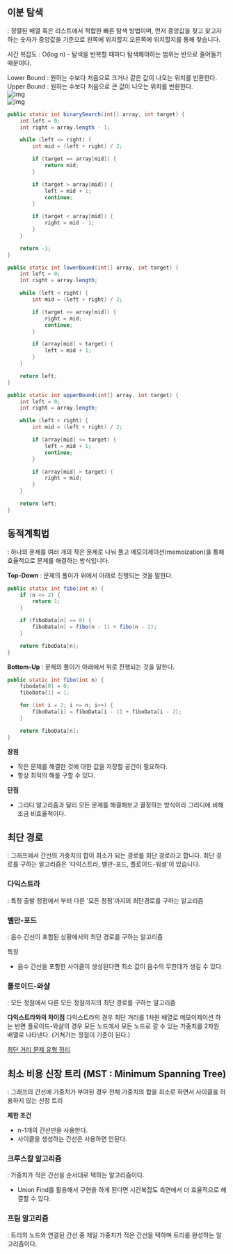## 이분 탐색

: 정렬된 배열 혹은 리스트에서 적합한 빠른 탐색 방법이며, 먼저 중앙값을 찾고 찾고자 하는 숫자가 중앙값을 기준으로 왼쪽에 위치할지 오른쪽에 위치할지를 통해 찾습니다.

시간 복잡도 : O(log n) - 탐색을 반복할 때마다 탐색해야하는 범위는 반으로 줄어들기 때문이다.

Lower Bound : 원하는 수보다 처음으로 크거나 같은 값이 나오는 위치를 반환한다.  
Upper Bound : 원하는 수보다 처음으로 큰 값이 나오는 위치를 반환한다.  
![img](https://img1.daumcdn.net/thumb/R1280x0/?scode=mtistory2&fname=https%3A%2F%2Fblog.kakaocdn.net%2Fdn%2F2eip7%2FbtqwwYRwAfB%2FTuM9ohOJ7TGEWJtiw3w8nk%2Fimg.png)  
![img](https://img1.daumcdn.net/thumb/R1280x0/?scode=mtistory2&fname=https%3A%2F%2Fblog.kakaocdn.net%2Fdn%2FG7wHv%2FbtqV0D9Zn52%2FIrArSq3Au3Qlkd2ja1166k%2Fimg.png)

``` java
public static int binarySearch(int[] array, int target) {
    int left = 0;
    int right = array.length - 1;

    while (left <= right) {
        int mid = (left + right) / 2;

        if (target == array[mid]) {
            return mid;
        }

        if (target > array[mid]) {
            left = mid + 1;
            continue;
        }

        if (target < array[mid]) {
            right = mid - 1;
        }
    }

    return -1;
}

public static int lowerBound(int[] array, int target) {
    int left = 0;
    int right = array.length;

    while (left < right) {
        int mid = (left + right) / 2;

        if (target <= array[mid]) {
            right = mid;
            continue;
        }

        if (array[mid] < target) {
            left = mid + 1;
        }
    }

    return left;
}

public static int upperBound(int[] array, int target) {
    int left = 0;
    int right = array.length;

    while (left < right) {
        int mid = (left + right) / 2;

        if (array[mid] <= target) {
            left = mid + 1;
            continue;
        }

        if (array[mid] > target) {
            right = mid;
        }
    }

    return left;
}
```

## 동적계획법

: 하나의 문제를 여러 개의 작은 문제로 나눠 풀고 메모이제이션(memoization)을 통해
효율적으로 문제를 해결하는 방식입니다.

**Top-Down**
: 문제의 풀이가 위에서 아래로 진행되는 것을 말한다.

``` java
public static int fibo(int n) {
    if (n <= 2) {
        return 1;
    }

    if (fiboData[n] == 0) {
        fiboData[n] = fibo(n - 1) + fibo(n - 2);
    }

    return fiboData[n];
}
```

**Bottom-Up**
: 문제의 풀이가 아래에서 위로 진행되는 것을 말한다.

``` java
public static int fibo(int n) {
    fibodata[0] = 0;
    fiboData[1] = 1;

    for (int i = 2; i <= n; i++) {
        fiboData[i] = fiboData[i - 1] + fiboData[i - 2];
    }

    return fiboData[n];
}
```

**장점**

- 작은 문제를 해결한 것에 대한 값을 저장할 공간이 필요하다.
- 항상 최적의 해를 구할 수 있다.

**단점**

- 그리디 알고리즘과 달리 모든 문제를 해결해보고 결정하는 방식이라 그리디에 비해 조금 비효율적이다.

## 최단 경로
: 그래프에서 간선의 가중치의 합이 최소가 되는 경로를 최단 경로라고 합니다.
최단 경로를 구하는 알고리즘은 '다익스트라, 벨만-포드, 플로이드-워셜'이 있습니다.

### 다익스트라
: 특정 출발 정점에서 부터 다른 '모든 정점'까지의 최단경로를 구하는 알고리즘

### 벨만-포드
: 음수 간선이 포함된 상황에서의 최단 경로를 구하는 알고리즘

특징
- 음수 간선을 포함한 사이클이 생성된다면 최소 값이 음수의 무한대가 생길 수 있다.

### 플로이드-와샬
: 모든 정점에서 다른 모든 정점까지의 최단 경로를 구하는 알고리즘

**다익스트라와의 차이점**
다익스트라의 경우 최단 거리를 1차원 배열로 메모이제이션 하는 반면
플로이드-와샬의 경우 모든 노드에서 모든 노드로 갈 수 있는 가중치를 2차원 배열로 나타낸다.
(거쳐가는 정점이 기준이 된다.)

[최단 거리 문제 유형 정리](https://jina-developer.tistory.com/118)

## 최소 비용 신장 트리 (MST : Minimum Spanning Tree)
: 그래프의 간선에 가중치가 부여된 경우 전체 가중치의 합을 최소로 하면서 사이클을 허용하지 않는 신장 트리

**제한 조건**
- n-1개의 간선만을 사용한다.
- 사이클을 생성하는 간선은 사용하면 안된다.

### 크루스칼 알고리즘
: 가중치가 적은 간선을 순서대로 택하는 알고리즘이다.

- Union Find를 활용해서 구현을 하게 된다면 시간복잡도 측면에서 더 효율적으로 해결할 수 있다.

### 프림 알고리즘
: 트리의 노드와 연결된 간선 중 제일 가중치가 적은 간선을 택하며 트리를 완성하는 알고리즘이다.
